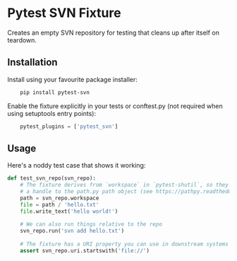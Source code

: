 # Pytest SVN Fixture

Creates an empty SVN repository for testing that cleans up after itself on teardown.

## Installation

Install using your favourite package installer:
```bash
    pip install pytest-svn
```
    
Enable the fixture explicitly in your tests or conftest.py (not required when using setuptools entry points):

```python
    pytest_plugins = ['pytest_svn']
```

## Usage

Here's a noddy test case that shows it working:

```python
def test_svn_repo(svn_repo):
    # The fixture derives from `workspace` in `pytest-shutil`, so they contain 
    # a handle to the path.py path object (see https://pathpy.readthedocs.io/)
    path = svn_repo.workspace
    file = path / 'hello.txt'
    file.write_text('hello world!')
    
    # We can also run things relative to the repo
    svn_repo.run('svn add hello.txt')
    
    # The fixture has a URI property you can use in downstream systems
    assert svn_repo.uri.startswith('file://')
```